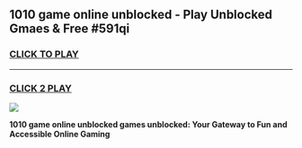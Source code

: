 
## 1010 game online unblocked - Play Unblocked Gmaes & Free #591qi
<h3>
<a href="https://premium.freeplayer.one?title=1010_game_online_unblocked&ref=03M">CLICK TO PLAY</a></h3>
<hr>

<h3>
<a href="https://premium.freeplayer.one?title=1010_game_online_unblocked&ref=03M">CLICK 2 PLAY</a>
  
</h3>

<a href="https://premium.freeplayer.one?title=1010_game_online_unblocked&ref=03M"><img src="https://clearcache.store/games.png"></a>


**1010 game online unblocked games unblocked: Your Gateway to Fun and Accessible Online Gaming**
